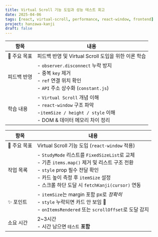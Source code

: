 ```yaml
---
title: Virtual Scroll 기능 도입과 성능 테스트 회고
date: 2025-04-06
tags: [react, virtual-scroll, performance, react-window, frontend]
project: hanzawa-kanji
draft: false
---
```


| 항목       | 내용                                                                                                             |
| -------- | -------------------------------------------------------------------------------------------------------------- |
| 🎯 주요 목표 | 피드백 반영 및 Virtual Scroll 도입을 위한 이론 학습                                                                           |
| 피드백 반영   | - `observer.disconnect` 누락 방지<br>- 중복 `key` 제거<br>- `ref` 연결 위치 확인<br>- `API` 주소 상수화 (`constant.js`)           |
| 학습 내용    | - `Virtual Scroll` 개념 이해<br>- `react-window` 구조 파악<br>-`itemSize / height / style` 이해<br>- DOM & 데이터 메모리 차이 정리 |

| 항목       | 내용                                                                                                                                                                            |
| -------- | ----------------------------------------------------------------------------------------------------------------------------------------------------------------------------- |
| 🎯 주요 목표 | Virtual Scroll 기능 도입 (`react-window` 적용)                                                                                                                                      |
| 작업 목록    | - `StudyMode` 리스트를 `FixedSizeList`로 교체<br>- 기존 `items.map()` 제거 및 리스트 구조 전환<br>- `style` prop 필수 전달 확인<br>- 카드 높이 측정 후 `itemSize` 설정<br>- 스크롤 하단 도달 시 `fetchKanji(cursor)` 연동 |
| ✨ 포인트    | - `itemSize`는 margin 포함 px로 *정확히*<br>- `style` 누락되면 카드 안 보임 🚨<br>- `onItemsRendered` 또는 `scrollOffset`로 도달 감지                                                                |
| 소요 시간    | 2~3시간 <br> - 시간 남으면 `테스트` **포함**                                                                                                                                              |
